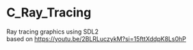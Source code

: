 # C_Ray_Tracing
Ray tracing graphics using SDL2\
based on https://youtu.be/2BLRLuczykM?si=15fttXddpK8Ls0hP
